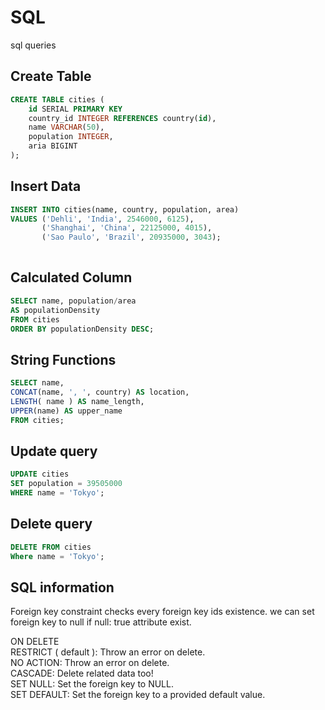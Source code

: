 # SQL
sql queries

<h2>Create Table</h2>

```sql
CREATE TABLE cities (
    id SERIAL PRIMARY KEY
    country_id INTEGER REFERENCES country(id),
    name VARCHAR(50),
    population INTEGER,
    aria BIGINT
);
```


<h2>Insert Data</h2>

```sql
INSERT INTO cities(name, country, population, area)
VALUES ('Dehli', 'India', 2546000, 6125),
       ('Shanghai', 'China', 22125000, 4015),
       ('Sao Paulo', 'Brazil', 20935000, 3043);
    
```

<h2>Calculated Column</h2>

```sql
SELECT name, population/area  
AS populationDensity 
FROM cities 
ORDER BY populationDensity DESC;
```

<h2>String Functions </h2>


```sql
SELECT name, 
CONCAT(name, ', ', country) AS location, 
LENGTH( name ) AS name_length,
UPPER(name) AS upper_name 
FROM cities;
```

<h2> Update query </h2>

```sql 
UPDATE cities
SET population = 39505000
WHERE name = 'Tokyo';
```


<h2> Delete query </h2>

```sql
DELETE FROM cities
Where name = 'Tokyo';
```
<h2>SQL information</h2>
<p>
Foreign key constraint checks every foreign key ids existence.
we can set foreign key to null if null: true attribute exist.
</p>

<p>
ON DELETE <br>
RESTRICT ( default ): Throw an error on delete. <br> 
NO ACTION: Throw an error on delete. <br>
CASCADE: Delete related data too!<br>
SET NULL: Set the foreign key to NULL.<br>
SET DEFAULT: Set the foreign key to a provided default value.<br>
</p>
